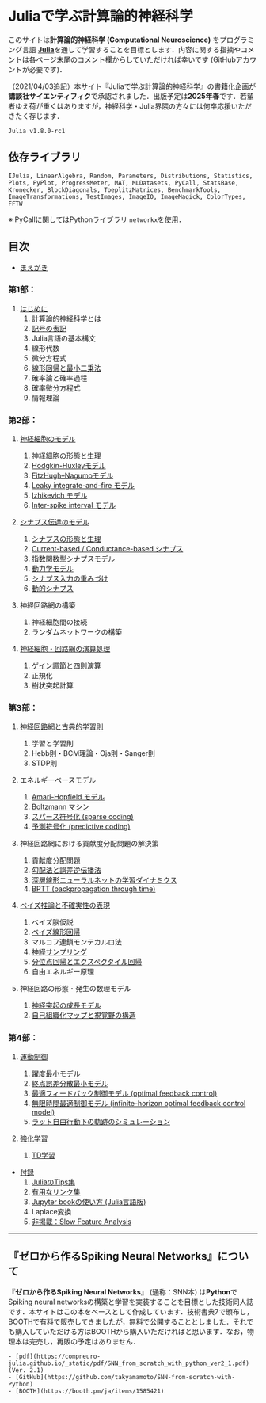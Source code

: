 # Juliaで学ぶ計算論的神経科学

このサイトは**計算論的神経科学 (Computational Neuroscience)** をプログラミング言語 [**Julia**](https://julialang.org/)を通して学習することを目標とします．内容に関する指摘やコメントは各ページ末尾のコメント欄からしていただければ幸いです (GitHubアカウントが必要です)．

（2021/04/03追記）本サイト『Juliaで学ぶ計算論的神経科学』の書籍化企画が**講談社サイエンティフィク**で承認されました．出版予定は**2025年春**です．若輩者ゆえ荷が重くはありますが，神経科学・Julia界隈の方々には何卒応援いただきたく存じます．

```{admonition} 記事で使用しているJuliaのバージョン
Julia v1.8.0-rc1
```

## 依存ライブラリ
`IJulia, LinearAlgebra, Random, Parameters, Distributions, Statistics, Plots, PyPlot, ProgressMeter, MAT, MLDatasets, PyCall, StatsBase, Kronecker, BlockDiagonals, ToeplitzMatrices, BenchmarkTools, ImageTransformations, TestImages, ImageIO, ImageMagick, ColorTypes, FFTW`

※ PyCallに関してはPythonライブラリ `networkx`を使用．

## 目次
- [まえがき](https://compneuro-julia.github.io/intro.html)

### 第1部：
1. [はじめに](https://compneuro-julia.github.io/introduction/intro.html)
	1. 計算論的神経科学とは
	1. [記号の表記](https://compneuro-julia.github.io/introduction/notation.html)
    1. Julia言語の基本構文
    1. 線形代数
    1. 微分方程式
    1. [線形回帰と最小二乗法](https://compneuro-julia.github.io/appendix/linear-regression.html)
    1. 確率論と確率過程
    1. 確率微分方程式
    1. 情報理論

### 第2部：
1. [神経細胞のモデル](https://compneuro-julia.github.io/neuron-model/intro.html)
    1. 神経細胞の形態と生理
	1. [Hodgkin-Huxleyモデル](https://compneuro-julia.github.io/neuron-model/hodgkin-huxley.html)
	1. [FitzHugh–Nagumoモデル](https://compneuro-julia.github.io/neuron-model/fhn.html)
	1. [Leaky integrate-and-fire モデル](https://compneuro-julia.github.io/neuron-model/lif.html)
	1. [Izhikevich モデル](https://compneuro-julia.github.io/neuron-model/izhikevich.html)
	1. [Inter-spike interval モデル](https://compneuro-julia.github.io/neuron-model/isi.html)

1. [シナプス伝達のモデル](https://compneuro-julia.github.io/synapse-model/intro.html)
	1. [シナプスの形態と生理](https://compneuro-julia.github.io/synapse-model/synapse.html)
	1. [Current-based / Conductance-based シナプス](https://compneuro-julia.github.io/synapse-model/current-conductance-synapse.html)
	1. [指数関数型シナプスモデル](https://compneuro-julia.github.io/synapse-model/expo-synapse.html)
	1. [動力学モデル](https://compneuro-julia.github.io/synapse-model/kinetic-synapse.html)
	1. [シナプス入力の重みづけ](https://compneuro-julia.github.io/synapse-model/synaptic-weighted.html)
	1. [動的シナプス](https://compneuro-julia.github.io/synapse-model/dynamical-synapses.html)

1. 神経回路網の構築
    1. 神経細胞間の接続
    1. ランダムネットワークの構築

1. [神経細胞・回路網の演算処理](https://compneuro-julia.github.io/neuronal-computation/intro.html)
	1. [ゲイン調節と四則演算](https://compneuro-julia.github.io/neuronal-computation/neuronal-arithmetic.html)
    1. 正規化
    1. 樹状突起計算

### 第3部：
1. [神経回路網と古典的学習則](https://compneuro-julia.github.io/learning-rule/intro.html)
    1. 学習と学習則
    1. Hebb則・BCM理論・Oja則・Sanger則
    1. STDP則

1. エネルギーベースモデル
	1. [Amari-Hopfield モデル](https://compneuro-julia.github.io/associative-memory-model/amari-hopfield-model.html) 
    1. [Boltzmann マシン](https://compneuro-julia.github.io/associative-memory-model/boltzmann-machine.html) 
    1. [スパース符号化 (sparse coding)](https://compneuro-julia.github.io/bayesian-brain/sparse-coding.html)
    1. [予測符号化 (predictive coding)](https://compneuro-julia.github.io/bayesian-brain/predictive-coding.html)
   
1. 神経回路網における貢献度分配問題の解決策
    1. 貢献度分配問題
	1. [勾配法と誤差逆伝播法](https://compneuro-julia.github.io/learning-rule/backpropagation-zipser-andersen.html)
    1. [深層線形ニューラルネットの学習ダイナミクス](https://compneuro-julia.github.io/learning-rule/linear-network-learning-dynamics.html)
	1. [BPTT (backpropagation through time)](https://compneuro-julia.github.io/learning-rule/bptt.html)

1. [ベイズ推論と不確実性の表現](https://compneuro-julia.github.io/bayesian-brain/intro.html)
    1. ベイズ脳仮説
    2. [ベイズ線形回帰](https://compneuro-julia.github.io/appendix/bayesian-linear-regression.html)
    3. マルコフ連鎖モンテカルロ法
    4. [神経サンプリング](https://compneuro-julia.github.io/bayesian-brain/gaussian-scale-mixture.html)
    5. [分位点回帰とエクスペクタイル回帰](https://compneuro-julia.github.io/appendix/quantile-expectile-regression.html)
    6. 自由エネルギー原理

1.  神経回路の形態・発生の数理モデル
    1. [神経突起の成長モデル](https://compneuro-julia.github.io/neural-development/neurite-growth-model.html)
    2. [自己組織化マップと視覚野の構造](https://compneuro-julia.github.io/neural-development/self-organizing-map.html)
    
### 第4部：
1. [運動制御](https://compneuro-julia.github.io/motor-learning/intro.html)
    1. [躍度最小モデル](https://compneuro-julia.github.io/motor-learning/minimum-jerk.html)
    1. [終点誤差分散最小モデル](https://compneuro-julia.github.io/motor-learning/minimum-variance.html)
    1. [最適フィードバック制御モデル (optimal feedback control)](https://compneuro-julia.github.io/motor-learning/optimal-feedback-control.html)
    1. [無限時間最適制御モデル (infinite-horizon optimal feedback control model)](https://compneuro-julia.github.io/motor-learning/infinite-horizon-ofc.html)
	1. [ラット自由行動下の軌跡のシミュレーション](https://compneuro-julia.github.io/appendix/rat-trajectory.html)

1. [強化学習](https://compneuro-julia.github.io/reinforcement-learning/intro.html)
    1. [TD学習](https://compneuro-julia.github.io/reinforcement-learning/td-learning.html)

- [付録](https://compneuro-julia.github.io/appendix/intro.html)
	1. [JuliaのTips集](https://compneuro-julia.github.io/appendix/tips.html)
	1. [有用なリンク集](https://compneuro-julia.github.io/appendix/useful-links.html)
	1. [Jupyter bookの使い方 (Julia言語版)](https://compneuro-julia.github.io/appendix/usage-jupyter-book.html)
	1. Laplace変換
    1. [非掲載：Slow Feature Analysis](https://compneuro-julia.github.io/information-theory/slow-feature-analysis.html)


***

## 『ゼロから作るSpiking Neural Networks』について
『**ゼロから作るSpiking Neural Networks**』 (通称：SNN本) は**Python**でSpiking neural networksの構築と学習を実装することを目標とした技術同人誌です．本サイトはこの本をベースとして作成しています．技術書典7で頒布し，BOOTHで有料で販売してきましたが，無料で公開することとしました．それでも購入していただける方はBOOTHから購入いただければと思います．なお，物理本は完売し，再販の予定はありません．

```{admonition} 『ゼロから作るSpiking Neural Networks』Links
- [pdf](https://compneuro-julia.github.io/_static/pdf/SNN_from_scratch_with_python_ver2_1.pdf) (Ver. 2.1)
- [GitHub](https://github.com/takyamamoto/SNN-from-scratch-with-Python)
- [BOOTH](https://booth.pm/ja/items/1585421)
```



